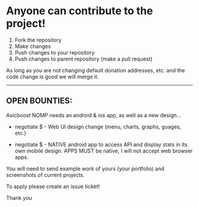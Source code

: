 # Anyone can contribute to the project!

1) Fork the repository
2) Make changes
3) Push changes to your repository
4) Push changes to parent repository (make a pull request)

As long as you are not changing default donation addresses, etc. and the code change is good we will merge it.

-------

## OPEN BOUNTIES:

Asicboost NOMP needs an android & ios app, as well as a new design...

- negotiate $ - Web UI design change (menu, charts, graphs, guages, etc.)

- negotiate $ - NATIVE android app to access API and display stats in its own mobile design. APPS MUST be native, I will not accept web browser apps.

You will need to send example work of yours (your portfolio) and screenshots of current projects.

To apply please create an issue ticket! 

Thank you
